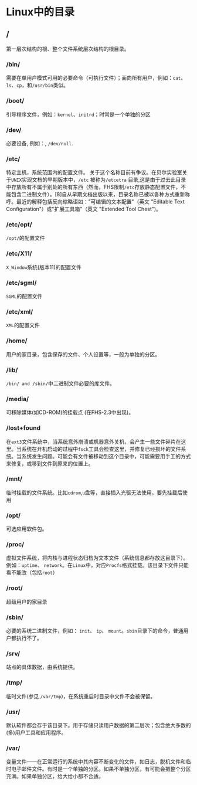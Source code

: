 
# Linux中的目录

## /

第一层次结构的根、整个文件系统层次结构的根目录。

### /bin/

需要在单用户模式可用的必要命令（可执行文件）；面向所有用户，例如：`cat`、`ls`、`cp`，和`/usr/bin`类似。

### /boot/

引导程序文件，例如：`kernel`、`initrd`；时常是一个单独的分区
### /dev/
必要设备, 例如：, `/dev/null`.
### /etc/
特定主机，系统范围内的配置文件。
关于这个名称目前有争议。在贝尔实验室关于`UNIX`实现文档的早期版本中，`/etc` 被称为`/etcetra` 目录,这是由于过去此目录中存放所有不属于别处的所有东西（然而，FHS限制`/etc`存放静态配置文件，不能包含二进制文件）。[8]自从早期文档出版以来，目录名称已被以各种方式重新称呼。最近的解释包括反向缩略语如："可编辑的文本配置"（英文 "Editable Text Configuration"）或"扩展工具箱"（英文 "Extended Tool Chest")。
### /etc/opt/
`/opt/`的配置文件
### /etc/X11/
`X_Window`系统(版本11)的配置文件
### /etc/sgml/
`SGML`的配置文件
### /etc/xml/
`XML`的配置文件
### /home/
用户的家目录，包含保存的文件、个人设置等，一般为单独的分区。
### /lib/
 `/bin/ and /sbin/`中二进制文件必要的库文件。
### /media/
可移除媒体(如CD-ROM)的挂载点 (在FHS-2.3中出现)。
### /lost+found
在`ext3`文件系统中，当系统意外崩溃或机器意外关机，会产生一些文件碎片在这里。当系统在开机启动的过程中`fsck`工具会检查这里，并修复已经损坏的文件系统。当系统发生问题。可能会有文件被移动到这个目录中，可能需要用手工的方式来修复，或移到文件到原来的位置上。
### /mnt/
临时挂载的文件系统。比如`cdrom`,`u`盘等，直接插入光驱无法使用，要先挂载后使用
### /opt/
可选应用软件包。
### /proc/
虚拟文件系统，将内核与进程状态归档为文本文件（系统信息都存放这目录下）。例如：`uptime`、 `network`。在`Linux`中，对应`Procfs`格式挂载。该目录下文件只能看不能改（包括`root`）
### /root/
超级用户的家目录
### /sbin/
必要的系统二进制文件，例如： `init`、 `ip`、 `mount`。`sbin`目录下的命令，普通用户都执行不了。
### /srv/
站点的具体数据，由系统提供。
### /tmp/
临时文件(参见 `/var/tmp`)，在系统重启时目录中文件不会被保留。
### /usr/
默认软件都会存于该目录下。用于存储只读用户数据的第二层次；包含绝大多数的(多)用户工具和应用程序。
### /var/
变量文件——在正常运行的系统中其内容不断变化的文件，如日志，脱机文件和临时电子邮件文件。有时是一个单独的分区。如果不单独分区，有可能会把整个分区充满。如果单独分区，给大给小都不合适。
